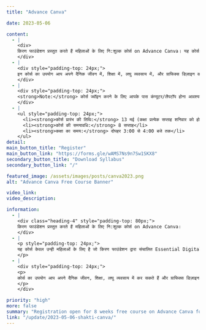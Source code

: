 ```yaml
---
title: "Advance Canva"

date: 2023-05-06

content:
  - |
    <div>
    किरण फाउंडेशन प्रस्तुत करते हैं महिलाओं के लिए नि:शुल्क कोर्स on Advance Canva। यह कोर्स केवल उन्हीं महिलाओं के लिए है जो किरण फाउंडेशन द्वारा संचालित Essential Digital Skills कोर्स कम्प्लीट कर चुके हैं। कोर्स में निम्नलिखित टॉपिक शामिल होंगे:
    </div>
  - |
    <div style="padding-top: 24px;">
    इन कोर्स का उपयोग आप अपने दैनिक जीवन में, शिक्षा में, लघु व्यवसाय में, और ग्राफिक्स डिज़ाइन कर आत्मनिर्भर बनने में कर सकते हैं। कोर्स के दौरान हम आपके सभी प्रश्नों का उत्तर देने का प्रयास करेंगे। कोर्स के अंत में परीक्षा आयोजित की जाएगी एवं सफल प्रतिभागियों को सर्टिफिकेट भी प्रदान किया जाएगा।
    </div>
  - |
    <div style="padding-top: 24px;">
    <strong>Note:</strong> कोर्स ज्वॉइन करने के लिए आपके पास कंप्यूटर/लैपटॉप होना आवश्यक है।
    </div>
  - |
    <ul style="padding-top: 24px;">
      <li><strong>कोर्स प्रारंभ की तिथि:</strong> 13 मई (कक्षा प्रत्येक सप्ताह शनिवार को होगी)</li>
      <li><strong>कोर्स की समयावधि:</strong> 8 सप्ताह</li>
      <li><strong>कक्षा का समय:</strong> दोपहर 3:00 से 4:00 बजे तक</li>
    </ul>
detail:
main_button_title: "Register"
main_button_link: "https://forms.gle/wAMS7Ns9n7Sw1SKX8"
secondary_button_title: "Download Syllabus"
secondary_button_link: "/"

featured_image: /assets/images/posts/canva2023.png
alt: "Advance Canva Free Course Banner"

video_link:
video_description:

information:
  - |
    <div class="heading-4" style="padding-top: 80px;">
    किरण फाउंडेशन प्रस्तुत करते हैं महिलाओं के लिए नि:शुल्क कोर्स on Advance Canva।
    </div>
  - |
    <p style="padding-top: 24px;">
    यह कोर्स केवल उन्ही महिलाओं के लिए है जो किरण फाउंडेशन द्वारा संचालित Essential Digital Skills कोर्स कम्प्लीट कर चुके हैं। कोर्स में निम्नलिखित टॉपिक शामिल होंगे: Effective graphics design, printing products के लिए डिज़ाइन बनाना, वेबसाइट और वीडियो क्रिएशन, प्रेजेंटेशन बनाना, और सोशल मीडिया मैनेजमेंट।
    </p>
  - |
    <div style="padding-top: 24px;">
    <p>
    कोर्स का उपयोग आप अपने दैनिक जीवन, शिक्षा, लघु व्यवसाय में कर सकते हैं और ग्राफिक्स डिज़ाइन के माध्यम से आत्मनिर्भर बन सकते हैं। कोर्स के अंत में परीक्षा होगी और सफल प्रतिभागियों को सर्टिफिकेट भी प्रदान किया जाएगा।
    </p>
    </div>

priority: "high"
more: false
summary: "Registration open for 8 weeks free course on Advance Canva for Women in Hindi. Course starts 13th May 2023; Hurry up, register today!"
link: "/update/2023-05-06-shakti-canva/"
---
```

